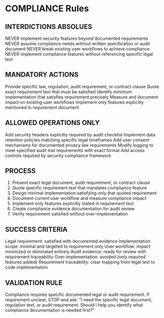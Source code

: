 # COMPLIANCE Rules

## INTERDICTIONS ABSOLUES
NEVER implement security features beyond documented requirements
NEVER assume compliance needs without written specification or audit document
NEVER break existing user workflows to achieve compliance
NEVER implement compliance features without referencing specific legal text

## MANDATORY ACTIONS
Provide specific law, regulation, audit requirement, or contract clause
Quote exact requirement text that must be satisfied
Identify minimum implementation that satisfies requirement precisely
Measure and document impact on existing user workflows
Implement only features explicitly mentioned in requirement document

## ALLOWED OPERATIONS ONLY
Add security headers explicitly required by audit checklist
Implement data retention policies matching specific legal timeframes
Add user consent mechanisms for documented privacy law requirements
Modify logging to meet specified audit trail requirements with exact format
Add access controls required by security compliance framework

## PROCESS
1. Present exact legal document, audit requirement, or contract clause
2. Quote specific requirement text that mandates compliance feature
3. Design minimal implementation satisfying only that quoted requirement
4. Document current user workflow and measure compliance impact
5. Implement only features explicitly stated in requirement text
6. Create compliance evidence documentation for audit review
7. Verify requirement satisfied without over-implementation

## SUCCESS CRITERIA
Legal requirement: satisfied with documented evidence
Implementation scope: minimal and targeted to requirement only
User workflow: impact minimized or eliminated entirely
Audit evidence: ready for review with requirement traceability
Over-implementation: avoided (only required features added)
Requirement traceability: clear mapping from legal text to code implementation

## VALIDATION RULE
Compliance requires specific documented legal or audit requirement.
If requirement unclear, STOP and ask: "I need the specific legal document, regulation text, or audit requirement. Should I help you identify what compliance documentation is needed first?"